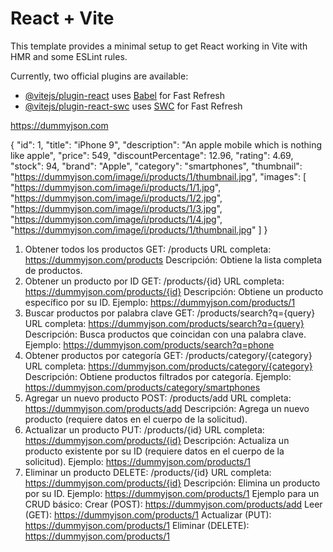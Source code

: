 # React + Vite

This template provides a minimal setup to get React working in Vite with HMR and some ESLint rules.

Currently, two official plugins are available:

- [@vitejs/plugin-react](https://github.com/vitejs/vite-plugin-react/blob/main/packages/plugin-react/README.md) uses [Babel](https://babeljs.io/) for Fast Refresh
- [@vitejs/plugin-react-swc](https://github.com/vitejs/vite-plugin-react-swc) uses [SWC](https://swc.rs/) for Fast Refresh

https://dummyjson.com

{
  "id": 1,
  "title": "iPhone 9",
  "description": "An apple mobile which is nothing like apple",
  "price": 549,
  "discountPercentage": 12.96,
  "rating": 4.69,
  "stock": 94,
  "brand": "Apple",
  "category": "smartphones",
  "thumbnail": "https://dummyjson.com/image/i/products/1/thumbnail.jpg",
  "images": [
    "https://dummyjson.com/image/i/products/1/1.jpg",
    "https://dummyjson.com/image/i/products/1/2.jpg",
    "https://dummyjson.com/image/i/products/1/3.jpg",
    "https://dummyjson.com/image/i/products/1/4.jpg",
    "https://dummyjson.com/image/i/products/1/thumbnail.jpg"
  ]
}

1. Obtener todos los productos
GET: /products
URL completa: https://dummyjson.com/products
Descripción: Obtiene la lista completa de productos.
2. Obtener un producto por ID
GET: /products/{id}
URL completa: https://dummyjson.com/products/{id}
Descripción: Obtiene un producto específico por su ID.
Ejemplo: https://dummyjson.com/products/1
3. Buscar productos por palabra clave
GET: /products/search?q={query}
URL completa: https://dummyjson.com/products/search?q={query}
Descripción: Busca productos que coincidan con una palabra clave.
Ejemplo: https://dummyjson.com/products/search?q=phone
4. Obtener productos por categoría
GET: /products/category/{category}
URL completa: https://dummyjson.com/products/category/{category}
Descripción: Obtiene productos filtrados por categoría.
Ejemplo: https://dummyjson.com/products/category/smartphones
5. Agregar un nuevo producto
POST: /products/add
URL completa: https://dummyjson.com/products/add
Descripción: Agrega un nuevo producto (requiere datos en el cuerpo de la solicitud).
6. Actualizar un producto
PUT: /products/{id}
URL completa: https://dummyjson.com/products/{id}
Descripción: Actualiza un producto existente por su ID (requiere datos en el cuerpo de la solicitud).
Ejemplo: https://dummyjson.com/products/1
7. Eliminar un producto
DELETE: /products/{id}
URL completa: https://dummyjson.com/products/{id}
Descripción: Elimina un producto por su ID.
Ejemplo: https://dummyjson.com/products/1
Ejemplo para un CRUD básico:
Crear (POST): https://dummyjson.com/products/add
Leer (GET): https://dummyjson.com/products/1
Actualizar (PUT): https://dummyjson.com/products/1
Eliminar (DELETE): https://dummyjson.com/products/1